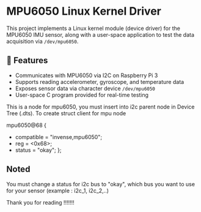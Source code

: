 # MPU6050 Linux Kernel Driver

This project implements a Linux kernel module (device driver) for the MPU6050 IMU sensor, along with a user-space application to test the data acquisition via `/dev/mpu6050`.

## 📌 Features

- Communicates with MPU6050 via I2C on Raspberry Pi 3
- Supports reading accelerometer, gyroscope, and temperature data
- Exposes sensor data via character device `/dev/mpu6050`
- User-space C program provided for real-time testing

This is a node for mpu6050, you must insert into i2c parent node in Device Tree (.dts). To create struct client for mpu node

mpu6050@68 {
  -  compatible = "invense,mpu6050";
   - reg = <0x68>;
  -  status = "okay";
};

## Noted
You must change a status for i2c bus to "okay", which bus you want to use for your sensor (example : i2c_1, i2c_2,..)

Thank you for reading !!!!!!!
